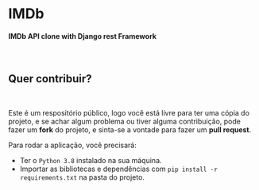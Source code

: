 <h1> IMDb </h1>

<h4>IMDb API clone with Django rest Framework </h4>
<br>
<h2> Quer contribuir?</h2>
 <br>
 
 Este é um respositório público, logo você está livre para ter uma cópia do projeto,  e se achar algum problema ou tiver alguma contribuição, pode fazer um **fork** do projeto, e sinta-se a vontade para fazer um **pull request**.

 Para rodar a aplicação, você precisará:
   - Ter o <code>Python 3.8</code> instalado na sua máquina.
   - Importar as bibliotecas e dependências com <code>pip install -r requirements.txt</code> na pasta do projeto.
